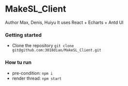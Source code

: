 # MakeSL_Client
Author Max, Denis, Huiyu
It uses React + Echarts + Antd UI

### Getting started
- Clone the repository
`git clone git@github.com:3018diao/MakeSL_Client.git`

### How tu run
* pre-condition: `npm i`
* render thread: `npm start`

